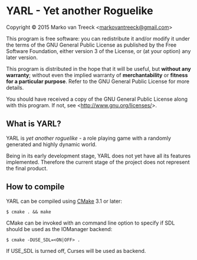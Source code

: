 ﻿# YARL - Yet another Roguelike
Copyright &copy; 2015 Marko van Treeck
&lt;<markovantreeck@gmail.com>&gt;

This program is free software: you can redistribute it and/or modify it
under the terms of the GNU General Public License as published by the
Free Software Foundation, either version 3 of the License, or (at your
option) any later version.

This program is distributed in the hope that it will be useful, but
**without any warranty**; without even the implied warranty of
**merchantability** or **fitness for a particular purpose**. Refer to
the GNU General Public License for more details.

You should have received a copy of the GNU General Public License along
with this program. If not, see &lt;<http://www.gnu.org/licenses/>&gt;.


## What is YARL?

YARL is *yet another roguelike* - a role playing game with a randomly
generated and highly dynamic world.

Being in its early development stage, YARL does not yet have all its
features implemented. Therefore the current stage of the project does
not represent the final product.


## How to compile

YARL can be compiled using [CMake](http://www.cmake.org/) 3.1 or later:

`$ cmake . && make`

CMake can be invoked with an command line option to specify if SDL
should be used as the IOManager backend:

`$ cmake -DUSE_SDL=<ON|OFF> .`

If USE_SDL is turned off, Curses will be used as backend.
